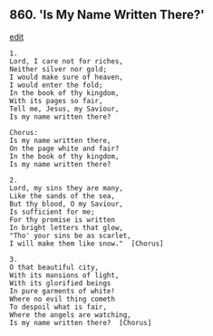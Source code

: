
## 860.  'Is My Name Written There?'
[edit](https://docs.google.com/document/d/1vsq0rdKBA5U33jFX%2D14%2DBqIA1cTIFLr2/edit?mode=html)



    1.
    Lord, I care not for riches,
    Neither silver nor gold;
    I would make sure of heaven,
    I would enter the fold;
    In the book of thy kingdom,
    With its pages so fair,
    Tell me, Jesus, my Saviour,
    Is my name written there?

    Chorus:
    Is my name written there,
    On the page white and fair?
    In the book of thy kingdom,
    Is my name written there?

    2.
    Lord, my sins they are many,
    Like the sands of the sea,
    But thy blood, O my Saviour,
    Is sufficient for me;
    For thy promise is written
    In bright letters that glow,
    "Tho' your sins be as scarlet,
    I will make them like snow."  [Chorus]

    3.
    O that beautiful city, 
    With its mansions of light,
    With its glorified beings
    In pure garments of white!
    Where no evil thing cometh
    To despoil what is fair,
    Where the angels are watching,
    Is my name written there?  [Chorus]

